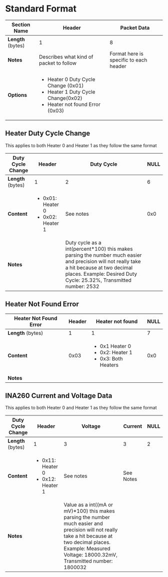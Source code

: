 # Standard Format


| **Section Name** | Header | Packet Data
| --- | --- | ---|
| **Length** (bytes) | 1 | 8 |
| **Notes** | Describes what kind of packet to follow | Format here is specific to each header |
| **Options** | <ul><li>Heater 0 Duty Cycle Change (0x01)</li><li>Heater 1 Duty Cycle Change(0x02)</li><li>Heater not found Error (0x03)</ul> | |

## Heater Duty Cycle Change
This applies to both Heater 0 and Heater 1 as they follow the same format

| **Duty Cycle Change** | Header | Duty Cycle | NULL
| --- | --- | ---| ---| 
| **Length** (bytes) | 1 | 2 | 6|
| **Content** | <ul><li>0x01: Heater 0</li><li>0x02: Heater 1</li> | See notes | 0x0
| **Notes** |  | Duty cycle as a int(percent*100) this makes parsing the number much easier and precision will not really take a hit because at two decimal places. Example: Desired Duty Cycle: 25.32%, Transmitted number: 2532   | 


## Heater Not Found Error
| **Heater Not Found Error** | Header | Heater not found | NULL
| --- | --- | ---| ---| 
| **Length** (bytes) | 1 | 1 | 7|
| **Content** | 0x03 | <ul><li>0x1 Heater 0</li><li> 0x2: Heater 1</li><li>0x3: Both Heaters</li></ul> | 0x0
| **Notes** |  |  | 

## INA260 Current and Voltage Data
This applies to both Heater 0 and Heater 1 as they follow the same format

| **Duty Cycle Change** | Header | Voltage | Current | NULL
| --- | --- | ---| ---| ---|
| **Length** (bytes) | 1 | 3 | 3 | 2 |
| **Content** | <ul><li>0x11: Heater 0</li><li>0x12: Heater 1</li></ul> | See notes | See Notes | 
| **Notes** |  | Value as a int((mA or mV)*100) this makes parsing the number much easier and precision will not really take a hit because at two decimal places. Example: Measured Voltage: 18000.32mV, Transmitted number: 1800032   | | |

